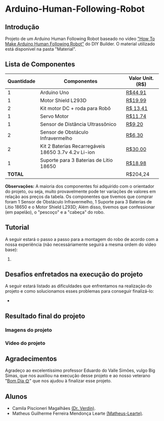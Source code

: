 # Arduino-Human-Following-Robot

## Introdução

Projeto de um Arduino Human Following Robot baseado no vídeo ["How To Make Arduino Human Following Robot"](https://www.youtube.com/watch?v=yAV5aZ0unag&t=24s) do DIY Builder.
O material utilizado está disponivel na pasta "Material".

## Lista de Componentes

| Quantidade | Componentes                                    | Valor Unit. (R$) |
|------------|------------------------------------------------|------------------|
| 1          | Arduino Uno                                    | [R$44,91](https://www.baudaeletronica.com.br/produto/arduino-uno-atmega328-smd-compativel-cabo-usb.html) |
| 1          | Motor Shield L293D                             | [R$19,99](https://www.baudaeletronica.com.br/produto/motor-shield-l293d-driver-ponte-h-para-arduino.html) |
| 2          | Kit motor DC + roda para Robô                  | [R$ 13,41](https://www.baudaeletronica.com.br/produto/kit-motor-dc-roda-para-robo.html) |
| 1          | Servo Motor                                    | [R$11,74](https://www.baudaeletronica.com.br/produto/micro-servo-9g-sg90-tower-pro.html) |
| 1          | Sensor de Distância Ultrassônico               | [R$9,20](https://www.baudaeletronica.com.br/produto/sensor-de-distancia-ultrassonico-hc-sr04.html) |
| 2          | Sensor de Obstáculo Infravermelho              | [R$6,30](https://www.baudaeletronica.com.br/produto/modulo-sensor-de-obstaculo-infravermelho-ir.html) |
| 2          | Kit 2 Baterias Recarregáveis 18650 3.7v 4.2v Li-ion | [R$30,00](https://produto.mercadolivre.com.br/MLB-1792812106-kit-2-bateria-recarregavel-18650-37v-42v-li-ion-lanterna-_JM#position%3D26%26search_layout%3Dgrid%26type%3Ditem%26tracking_id%3Ddbb92f25-839f-4a18-8795-f224b35d7b48) |
| 1          | Suporte para 3 Baterias de Litio 18650         | [R$18,98](https://produto.mercadolivre.com.br/MLB-2656593580-suporte-case-para-3s-baterias-18650-126v-com-mola-e-fios-_JM#position%3D23%26search_layout%3Dgrid%26type%3Ditem%26tracking_id%3D24d282f1-dfc9-4428-80fb-c2c0c75f4e5b) |
| **TOTAL**  |                                                | R$204,24 |

**Observações:** A maioria dos componentes foi adquirido com o orientador do projeto, ou seja, muito provavelmente pode ter variações de valores em relação aos preços da tabela. 
Os componentes que tivemos que comprar foram 1 Sensor de Obstáculo Infravermelho, 1 Suporte para 3 Baterias de Litio 18650 e o Motor Shield L293D; Além disso, tivemos que confessionar (em papelão), o "pescoço" e a "cabeça" do robo.

## Tutorial

A seguir estará o passo a passo para a montagem do robo de acordo com a nossa experiência (não necessáriamente seguirá a mesma ordem do video base):

1. 

## Desafios enfretados na execução do projeto

A seguir estará listado as dificuldades que enfrentamos na realização do projeto e como solucionamos esses problemas para conseguir finalizá-lo:

- 

## Resultado final do projeto
### Imagens do projeto

### Video do projeto

## Agradecimentos

Agradeço ao excelentíssimo professor Eduardo do Valle Simões, vulgo Big Simas, que nos auxiliou na execução desse projeto e ao nosso veterano "[Bom Dia :sun_with_face:](https://github.com/mpferreira003)" que nos ajudou à finalizar esse projeto.

## Alunos

- Camila Piscioneri Magalhães [(Dr. Verdin)](https://github.com/Dr-Verdin).
- Matheus Guilherme Ferreira Mendonça Learte [(Matheus-Learte)](https://github.com/Matheus-Learte).